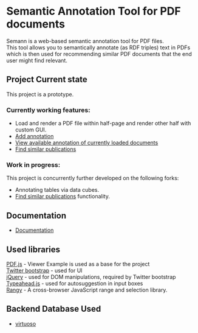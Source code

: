 # Semantic Annotation Tool for PDF documents

Semann is a web-based semantic annotation tool for PDF files.<br>
This tool allows you to semantically annotate (as RDF triples) text in PDFs which is then used for recommending similar PDF documents that the end user might find relevant. 

## Project Current state
This project is a prototype.

### Currently working features:
- Load and render a PDF file within half-page and render other half with custom GUI.
- [Add annotation](https://github.com/AKSW/semann/wiki/Documentation#how-to-add-annotations)
- [View available annotation of currently loaded documents](https://github.com/AKSW/semann/wiki/Documentation#how-to-fetch-existing-annotations)
- [Find similar publications](https://github.com/saifulnipo/eis-semantic-annotation/wiki/Documentation#find-similar-publications)

### Work in progress:
This project is concurrently further developed on the following forks:
- Annotating tables via data cubes.
- [Find similar publications](https://github.com/AKSW/semann/wiki/Documentation#find-similar-publications) functionality. 

## Documentation
- [Documentation](https://github.com/AKSW/semann/wiki/Documentation)

## Used libraries

[PDF.js](http://mozilla.github.io/pdf.js/) - Viewer Example is used as a base for the project  
[Twitter bootstrap](http://getbootstrap.com/) - used for UI  
[jQuery](http://jquery.com/) - used for DOM manipulations, required by Twitter bootstrap  
[Typeahead.js](https://github.com/twitter/typeahead.js) - used for autosuggestion in input boxes  
[Rangy](https://code.google.com/p/rangy/) - A cross-browser JavaScript range and selection library.

## Backend Database Used
- [virtuoso](http://virtuoso.openlinksw.com/)
